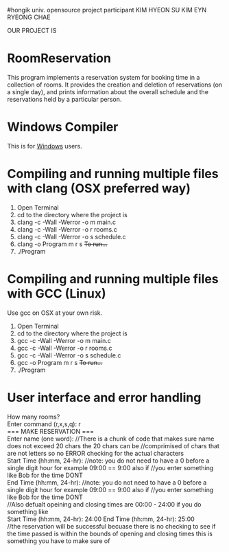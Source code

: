 #hongik univ. opensource project
participant 
KIM HYEON SU
KIM EYN RYEONG
CHAE

OUR PROJECT IS
# RoomReservation
This program implements a reservation system for booking time in a collection of rooms.  It provides the creation and deletion of reservations (on a single day), and prints information about the overall schedule and the reservations held by a particular person. 
# Windows Compiler
This is for [Windows](https://msdn.microsoft.com/en-us/library/bb384838.aspx) users.
# Compiling and running multiple files with clang (OSX preferred way)
1. Open Terminal 
2. cd to the directory where the project is
3. clang -c -Wall -Werror -o m main.c
4. clang -c -Wall -Werror -o r rooms.c
5. clang -c -Wall -Werror -o s schedule.c
6. clang -o Program m r s
~~To run...~~
7. ./Program
# Compiling and running multiple files with GCC (Linux)
Use gcc on OSX at your own risk.
1. Open Terminal 
2. cd to the directory where the project is
3. gcc -c -Wall -Werror -o m main.c
4. gcc -c -Wall -Werror -o r rooms.c
5. gcc -c -Wall -Werror -o s schedule.c
6. gcc -o Program m r s
~~To run...~~
7. ./Program
# User interface and error handling
How many rooms?
\
Enter command (r,x,s,q): r 
\
=== MAKE RESERVATION ===
\
Enter name (one word): //There is a chunk of code that makes sure name does not exceed 20 chars the 20 chars can be //comprimised of 
chars that are not letters so no ERROR checking for the actual characters
\
Start Time (hh:mm, 24-hr): //note: you do not need to have a 0 before a single digit hour for example 09:00 == 9:00 also if //you enter
something like Bob for the time DONT
\
End Time (hh:mm, 24-hr): //note: you do not need to have a 0 before a single digit hour for example 09:00 == 9:00 also if //you enter
something like Bob for the time DONT
\
//Also defualt opeining and closing times are 00:00 - 24:00 if you do something like 
\
Start Time (hh:mm, 24-hr): 24:00
End Time (hh:mm, 24-hr): 25:00 
\
//the reservation will be successful becuase there is no checking to see if the time passed is within the bounds of opening and closing
times this is something you have to make sure of









